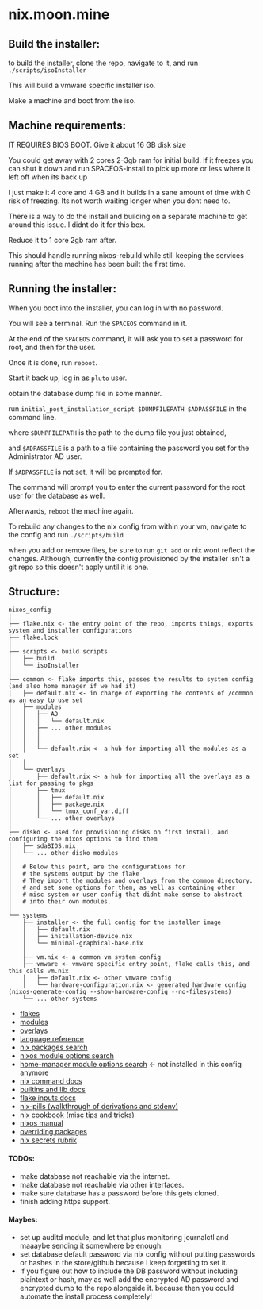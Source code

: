 # nix.moon.mine

## Build the installer:

to build the installer, clone the repo, navigate to it, and run `./scripts/isoInstaller`

This will build a vmware specific installer iso.

Make a machine and boot from the iso.

## Machine requirements:

IT REQUIRES BIOS BOOT. Give it about 16 GB disk size

You could get away with 2 cores 2-3gb ram for initial build. If it freezes you can shut it down and run SPACEOS-install to pick up more or less where it left off when its back up

I just make it 4 core and 4 GB and it builds in a sane amount of time with 0 risk of freezing. Its not worth waiting longer when you dont need to.

There is a way to do the install and building on a separate machine to get around this issue. I didnt do it for this box.

Reduce it to 1 core 2gb ram after.

This should handle running nixos-rebuild while still keeping the services running after the machine has been built the first time.

## Running the installer:

When you boot into the installer, you can log in with no password.

You will see a terminal. Run the `SPACEOS` command in it.

At the end of the `SPACEOS` command, it will ask you to set a password for root, and then for the user.

Once it is done, run `reboot`.

Start it back up, log in as `pluto` user.

obtain the database dump file in some manner.

run `initial_post_installation_script $DUMPFILEPATH $ADPASSFILE` in the command line.

where `$DUMPFILEPATH` is the path to the dump file you just obtained,

and `$ADPASSFILE` is a path to a file containing the password you set for the Administrator AD user.

If `$ADPASSFILE` is not set, it will be prompted for.

The command will prompt you to enter the current password for the root user for the database as well.

Afterwards, `reboot` the machine again.

To rebuild any changes to the nix config from within your vm, navigate to the config and run `./scripts/build`

when you add or remove files, be sure to run `git add` or nix wont reflect the changes. Although, currently the config provisioned by the installer isn't a git repo so this doesn't apply until it is one.

## Structure:

```
nixos_config
│
├── flake.nix <- the entry point of the repo, imports things, exports system and installer configurations
├── flake.lock
│
├── scripts <- build scripts
│   ├── build
│   └── isoInstaller
│
├── common <- flake imports this, passes the results to system config (and also home manager if we had it)
│   ├── default.nix <- in charge of exporting the contents of /common as an easy to use set
│   ├── modules
│   │   ├── AD
│   │   │   └── default.nix
│   │   ├── ... other modules
│   │   │
│   │   │
│   │   └── default.nix <- a hub for importing all the modules as a set
│   │
│   └── overlays
│       ├── default.nix <- a hub for importing all the overlays as a list for passing to pkgs
│       ├── tmux
│       │   ├── default.nix
│       │   ├── package.nix
│       │   └── tmux_conf_var.diff
│       └── ... other overlays
│
├── disko <- used for provisioning disks on first install, and configuring the nixos options to find them
│   ├── sdaBIOS.nix
│   └── ... other disko modules
│
│   # Below this point, are the configurations for
│   # the systems output by the flake
│   # They import the modules and overlays from the common directory.
│   # and set some options for them, as well as containing other
│   # misc system or user config that didnt make sense to abstract
│   # into their own modules.
│
└── systems
    ├── installer <- the full config for the installer image
    │   ├── default.nix
    │   ├── installation-device.nix
    │   └── minimal-graphical-base.nix
    │
    ├── vm.nix <- a common vm system config
    ├── vmware <- vmware specific entry point, flake calls this, and this calls vm.nix
    │   ├── default.nix <- other vmware config
    │   └── hardware-configuration.nix <- generated hardware config (nixos-generate-config --show-hardware-config --no-filesystems)
    └── ... other systems
```

- [flakes](https://nixos.wiki/wiki/Flakes)
- [modules](https://nixos.wiki/wiki/NixOS_modules)
- [overlays](https://nixos.wiki/wiki/Overlays)
- [language reference](https://nix.dev/manual/nix/2.18/language/)
- [nix packages search](https://search.nixos.org/packages)
- [nixos module options search](https://search.nixos.org/options)
- [home-manager module options search](https://mipmip.github.io/home-manager-option-search/) <- not installed in this config anymore
- [nix command docs](https://nix.dev/manual/nix/2.22/command-ref/new-cli/nix)
- [builtins and lib docs](https://teu5us.github.io/nix-lib.html)
- [flake inputs docs](https://nix.dev/manual/nix/2.22/command-ref/new-cli/nix3-flake#flake-references)
- [nix-pills (walkthrough of derivations and stdenv)](https://nixos.org/guides/nix-pills/)
- [nix cookbook (misc tips and tricks)](https://nixos.wiki/wiki/Nix_Cookbook)
- [nixos manual](https://nixos.org/manual/nixpkgs/stable/)
- [overriding packages](https://ryantm.github.io/nixpkgs/using/overrides/)
- [nix secrets rubrik](https://nixos.wiki/wiki/Comparison_of_secret_managing_schemes)

#### TODOs:
- make database not reachable via the internet.
- make database not reachable via other interfaces.
- make sure database has a password before this gets cloned.
- finish adding https support.

#### Maybes:
- set up auditd module, and let that plus monitoring journalctl and maaaybe sending it somewhere be enough.
- set database default password via nix config without putting passwords or hashes in the store/github because I keep forgetting to set it.
- If you figure out how to include the DB password without including plaintext or hash,
  may as well add the encrypted AD password and encrypted dump to the repo alongside it.
  because then you could automate the install process completely!
